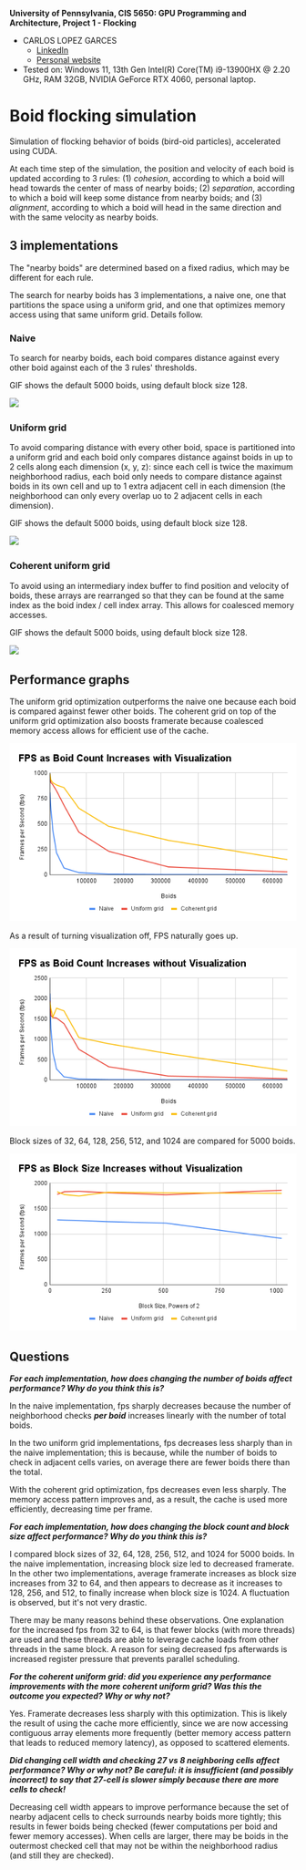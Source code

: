 **University of Pennsylvania, CIS 5650: GPU Programming and Architecture,
Project 1 - Flocking**

* CARLOS LOPEZ GARCES
  * [LinkedIn](https://www.linkedin.com/in/clopezgarces/)
  * [Personal website](https://carlos-lopez-garces.github.io/)
* Tested on: Windows 11, 13th Gen Intel(R) Core(TM) i9-13900HX @ 2.20 GHz, RAM 32GB, NVIDIA GeForce RTX 4060, personal laptop.

# Boid flocking simulation

Simulation of flocking behavior of boids (bird-oid particles), accelerated using CUDA.

At each time step of the simulation, the position and velocity of each boid is updated according to 3 rules: (1) *cohesion*, according to which a boid will head towards the center of mass of nearby boids; (2) *separation*, according to which a boid will keep some distance from nearby boids; and (3) *alignment*, according to which a boid will head in the same direction and with the same velocity as nearby boids. 

## 3 implementations

The "nearby boids" are determined based on a fixed radius, which may be different for each rule.

The search for nearby boids has 3 implementations, a naive one, one that partitions the space using a uniform grid, and one that optimizes memory access using that same uniform grid. Details follow.

### Naive

To search for nearby boids, each boid compares distance against every other boid against each of the 3 rules' thresholds.

GIF shows the default 5000 boids, using default block size 128.

![](images/naive_5000_boids.gif)

### Uniform grid

To avoid comparing distance with every other boid, space is partitioned into a uniform grid and each boid only compares distance against boids in up to 2 cells along each dimension (x, y, z): since each cell is twice the maximum neighborhood radius, each boid only needs to compare distance against boids in its own cell and up to 1 extra adjacent cell in each dimension (the neighborhood can only every overlap uo to 2 adjacent cells in each dimension).

GIF shows the default 5000 boids, using default block size 128.

![](images/uniform_grid_5000_boids.gif)

### Coherent uniform grid

To avoid using an intermediary index buffer to find position and velocity of boids, these arrays are rearranged so that they can be found at the same index as the boid index / cell index array. This allows for coalesced memory accesses.

GIF shows the default 5000 boids, using default block size 128.

![](images/coherent_grid_5000_boids.gif)


## Performance graphs

The uniform grid optimization outperforms the naive one because each boid is compared against fewer other boids. The coherent grid on top of the uniform grid optimization also boosts framerate because coalesced memory access allows for efficient use of the cache.

![](images/FPS_as_Boid_Count_Increases_with_Visualization.png)

As a result of turning visualization off, FPS naturally goes up.

![](images/FPS_as_Boid_Count_Increases_without_Visualization.png)

Block sizes of 32, 64, 128, 256, 512, and 1024 are compared for 5000 boids.

![](images/FPS_as_Block_Size_Increases_without_Visualization.png)


## Questions

***For each implementation, how does changing the number of boids affect performance? Why do you think this is?***

In the naive implementation, fps sharply decreases because the number of neighborhood checks ***per boid*** increases linearly with the number of total boids.

In the two uniform grid implementations, fps decreases less sharply than in the naive implementation; this is because, while the number of boids to check in adjacent cells varies, on average there are fewer boids there than the total.

With the coherent grid optimization, fps decreases even less sharply. The memory access pattern improves and, as a result, the cache is used more efficiently, decreasing time per frame.

***For each implementation, how does changing the block count and block size affect performance? Why do you think this is?***

I compared block sizes of 32, 64, 128, 256, 512, and 1024 for 5000 boids. In the naive implementation, increasing block size led to decreased framerate. In the other two implementations, average framerate increases as block size increases from 32 to 64, and then appears to decrease as it increases to 128, 256, and 512, to finally increase when block size is 1024. A fluctuation is observed, but it's not very drastic.

There may be many reasons behind these observations. One explanation for the increased fps from 32 to 64, is that fewer blocks (with more threads) are used and these threads are able to leverage cache loads from other threads in the same block. A reason for seing decreased fps afterwards is increased register pressure that prevents parallel scheduling.

***For the coherent uniform grid: did you experience any performance improvements with the more coherent uniform grid? Was this the outcome you expected? Why or why not?***

Yes. Framerate decreases less sharply with this optimization. This is likely the result of using the cache more efficiently, since we are now accessing contiguous array elements more frequently (better memory access pattern that leads to reduced memory latency), as opposed to scattered elements.

***Did changing cell width and checking 27 vs 8 neighboring cells affect performance? Why or why not? Be careful: it is insufficient (and possibly incorrect) to say that 27-cell is slower simply because there are more cells to check!***

Decreasing cell width appears to improve performance because the set of nearby adjacent cells to check surrounds nearby boids more tightly; this results in fewer boids being checked (fewer computations per boid and fewer memory accesses). When cells are larger, there may be boids in the outermost checked cell that may not be within the neighborhood radius (and still they are checked).